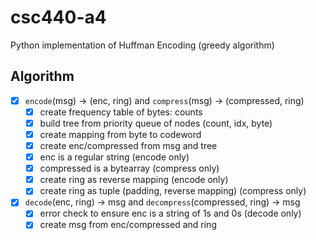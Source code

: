 # csc440-a4
Python implementation of Huffman Encoding (greedy algorithm)


## Algorithm
- [x] `encode`(msg) -> (enc, ring) and `compress`(msg) -> (compressed, ring)
    - [x] create frequency table of bytes: counts
    - [x] build tree from priority queue of nodes (count, idx, byte)
    - [x] create mapping from byte to codeword
    - [x] create enc/compressed from msg and tree
    - [x] enc is a regular string (encode only)
    - [x] compressed is a bytearray (compress only)
    - [x] create ring as reverse mapping (encode only)
    - [x] create ring as tuple (padding, reverse mapping) (compress only) 
- [x] `decode`(enc, ring) -> msg  and `decompress`(compressed, ring) -> msg
    - [x] error check to ensure enc is a string of 1s and 0s (decode only)
    - [x] create msg from enc/compressed and ring
